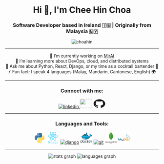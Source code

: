 <h1 align="center">Hi 👋, I'm Chee Hin Choa</h1>
<h3 align="center">Software Developer based in Ireland 🇮🇪 | Originally from Malaysia 🇲🇾</h3>

<p align="center">
  <img src="https://komarev.com/ghpvc/?username=choahin&label=Profile%20views&color=0e75b6&style=flat" alt="choahin" />
</p>

---

<p align="center">
  🔭 I’m currently working on <a href="https://github.com/ChoaHin/MirAI-LocalAssistant">MirAI</a>  </br>
  🌱 I’m learning more about DevOps, cloud, and distributed systems  </br>
  💬 Ask me about Python, React, Django, or my time as a cocktail bartender 🍹  </br>
  ⚡ Fun fact: I speak 4 languages (Malay, Mandarin, Cantonese, English) 🌍 </br>
</p>

---

<h3 align="center">Connect with me:</h3>
<p align="center">
  <a href="https://linkedin.com/in/chee-hin-choa-049a791b1" target="blank">
    <img src="https://raw.githubusercontent.com/rahuldkjain/github-profile-readme-generator/master/src/images/icons/Social/linked-in-alt.svg" alt="linkedin" height="30" width="40" />
  </a>
    <a href="mailto:samchoa11@gmail.com"><img src="https://www.iconsdb.com/icons/preview/white/mail-xxl.png" height="30" width="40"/></a>
  <a href="https://github.com/ChoaHin"><img src="https://raw.githubusercontent.com/devicons/devicon/master/icons/github/github-original.svg" height="30" width="40"/></a>
</p>

---

<h3 align="center">Languages and Tools:</h3>
<p align="center">
  <a href="https://www.python.org"><img src="https://raw.githubusercontent.com/devicons/devicon/master/icons/python/python-original.svg" alt="python" width="40" height="40"/></a>
  <a href="https://reactjs.org/"><img src="https://raw.githubusercontent.com/devicons/devicon/master/icons/react/react-original-wordmark.svg" alt="react" width="40" height="40"/></a>
  <a href="https://www.djangoproject.com/"><img src="https://cdn.worldvectorlogo.com/logos/django.svg" alt="django" width="40" height="40"/></a>
  <a href="https://www.docker.com/"><img src="https://raw.githubusercontent.com/devicons/devicon/master/icons/docker/docker-original-wordmark.svg" alt="docker" width="40" height="40"/></a>
  <a href="https://git-scm.com/"><img src="https://www.vectorlogo.zone/logos/git-scm/git-scm-icon.svg" alt="git" width="40" height="40"/></a>
  <a href="https://www.mongodb.com/"><img src="https://raw.githubusercontent.com/devicons/devicon/master/icons/mongodb/mongodb-original-wordmark.svg" alt="mongodb" width="40" height="40"/></a>
  <a href="https://www.mysql.com/"><img src="https://raw.githubusercontent.com/devicons/devicon/master/icons/mysql/mysql-original-wordmark.svg" alt="mysql" width="40" height="40"/></a>
</p>

---

<div align="center">
  <img src="https://github-readme-stats.vercel.app/api?username=ChoaHin&hide_title=false&hide_rank=false&show_icons=true&include_all_commits=true&count_private=true&disable_animations=false&theme=dracula&locale=en&hide_border=false" height="150" alt="stats graph"  />
  <img src="https://github-readme-stats.vercel.app/api/top-langs?username=ChoaHin&locale=en&hide_title=false&layout=compact&card_width=320&langs_count=5&theme=dracula&hide_border=false" height="150" alt="languages graph"  />
</div>
